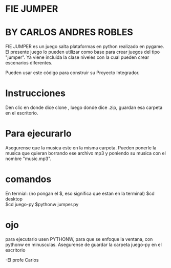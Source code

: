 # FIE JUMPER
# BY CARLOS ANDRES ROBLES

FIE JUMPER es un juego salta plataformas en python realizado en pygame. El presente juego lo pueden utilizar como base para crear juegos del tipo "jumper". Ya viene incluida la clase niveles con la cual pueden crear escenarios diferentes.

Pueden usar este código para construir su Proyecto Integrador.

# Instrucciones 

Den clic en donde dice clone , luego donde dice .zip, guardan esa carpeta en el escritorio. 

# Para ejecurarlo

Asegurense que la musica este en la misma carpeta. Pueden ponerle la musica que quieran borrando ese archivo mp3 y poniendo su musica con el nombre "music.mp3".

# comandos 

En termial: (no pongan el $, eso significa que estan en la terminal)
   $cd desktop  
   $cd juego-py
   $pythonw jumper.py

# ojo

para ejecutarlo usen PYTHONW, para que se enfoque la ventana, con pythonw en minusculas.
Asegurense de guardar la carpeta juego-py en el escritorio





-El profe Carlos


